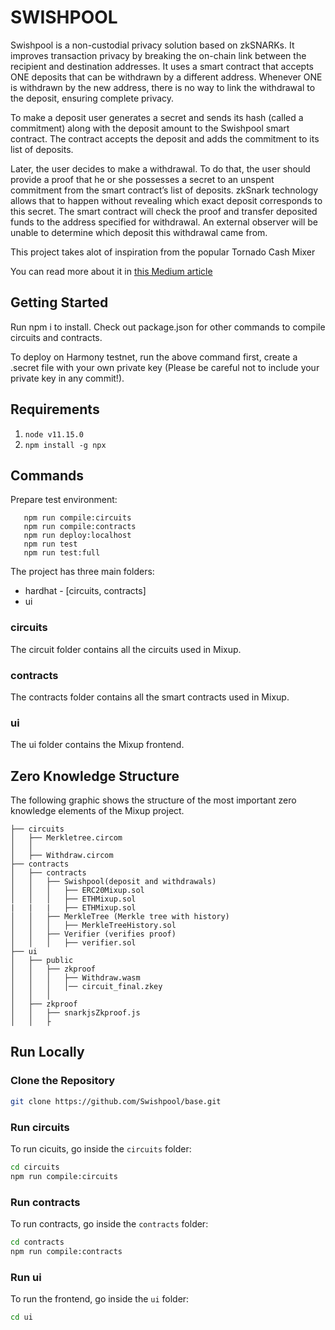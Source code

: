 # SWISHPOOL

Swishpool is a non-custodial privacy solution based on zkSNARKs. It improves transaction privacy by breaking the on-chain link between the recipient and destination addresses. It uses a smart contract that accepts ONE deposits that can be withdrawn by a different address. Whenever ONE is withdrawn by the new address, there is no way to link the withdrawal to the deposit, ensuring complete privacy.

To make a deposit user generates a secret and sends its hash (called a commitment) along with the deposit amount to the Swishpool smart contract. The contract accepts the deposit and adds the commitment to its list of deposits.

Later, the user decides to make a withdrawal. To do that, the user should provide a proof that he or she possesses a secret to an unspent commitment from the smart contract’s list of deposits. zkSnark technology allows that to happen without revealing which exact deposit corresponds to this secret. The smart contract will check the proof and transfer deposited funds to the address specified for withdrawal. An external observer will be unable to determine which deposit this withdrawal came from.

This project takes alot of inspiration from the popular Tornado Cash Mixer

You can read more about it in [this Medium article](https://medium.com/@tornado.cash/introducing-private-transactions-on-ethereum-now-42ee915babe0)


## Getting Started

Run npm i to install. Check out package.json for other commands to compile circuits and contracts.

To deploy on Harmony testnet, run the above command first, create a .secret file with your own private key (Please be careful not to include your private key in any commit!). 

## Requirements

1. `node v11.15.0`
2. `npm install -g npx`

## Commands

Prepare test environment:

```
   npm run compile:circuits
   npm run compile:contracts
   npm run deploy:localhost
   npm run test
   npm run test:full
```

The project has three main folders:

- hardhat - [circuits, contracts]
- ui

### circuits

The circuit folder contains all the circuits used in Mixup.

### contracts

The contracts folder contains all the smart contracts used in Mixup.

### ui

The ui folder contains the Mixup frontend.

## Zero Knowledge Structure

The following graphic shows the structure of the most important zero knowledge elements of the Mixup project.

```text
├── circuits
│   ├── Merkletree.circom
│   │  
│   ├── Withdraw.circom
├── contracts
│   ├── contracts
│   │   ├── Swishpool(deposit and withdrawals)
│   │   │   ├── ERC20Mixup.sol
│   │   │   ├── ETHMixup.sol
|   |   |   ├── ETHMixup.sol
│   │   ├── MerkleTree (Merkle tree with history)
│   │   │   ├── MerkleTreeHistory.sol
│   │   ├── Verifier (verifies proof)
│   │   │   ├── verifier.sol
├── ui
│   ├── public
│   │   ├── zkproof
│   │   │   ├── Withdraw.wasm
│   │   │   │── circuit_final.zkey
│   │   │
│   ├── zkproof
│   │   ├── snarkjsZkproof.js
│   │   ├
```

## Run Locally

### Clone the Repository

```bash
git clone https://github.com/Swishpool/base.git
```

### Run circuits

To run cicuits, go inside the `circuits` folder:

```bash
cd circuits
npm run compile:circuits
```

### Run contracts

To run contracts, go inside the `contracts` folder:

```bash
cd contracts
npm run compile:contracts
```

### Run ui

To run the frontend, go inside the `ui` folder:

```bash
cd ui
```
